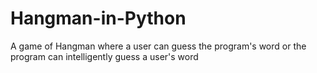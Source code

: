 # Hangman-in-Python
A game of Hangman where a user can guess the program's word or the program can intelligently guess a user's word
